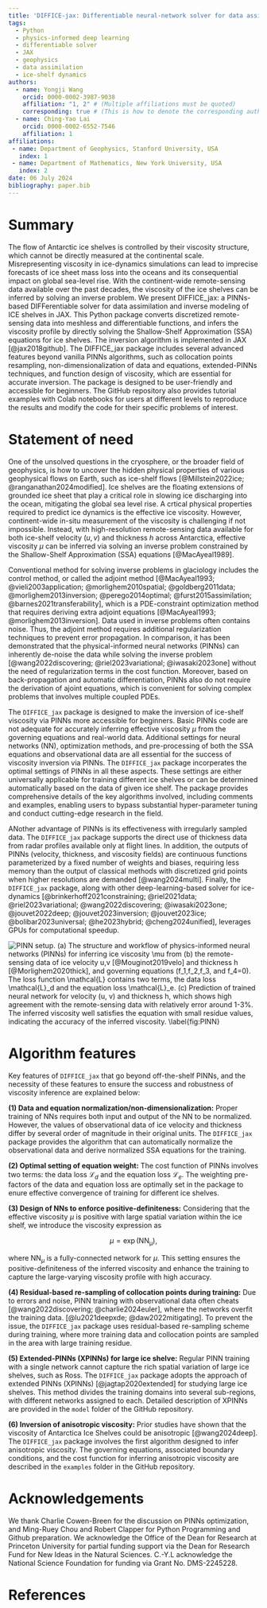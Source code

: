 ```yaml
---
title: 'DIFFICE-jax: Differentiable neural-network solver for data assimilation of ice shelves in JAX'
tags:
  - Python
  - physics-informed deep learning
  - differentiable solver
  - JAX
  - geophysics
  - data assimilation 
  - ice-shelf dynamics
authors:
  - name: Yongji Wang
    orcid: 0000-0002-3987-9038
    affiliation: "1, 2" # (Multiple affiliations must be quoted)
    corresponding: true # (This is how to denote the corresponding author)
  - name: Ching-Yao Lai
    orcid: 0000-0002-6552-7546
    affiliation: 1
affiliations:
 - name: Department of Geophysics, Stanford University, USA
   index: 1
 - name: Department of Mathematics, New York University, USA
   index: 2
date: 06 July 2024
bibliography: paper.bib
---
```


# Summary

The flow of Antarctic ice shelves is controlled by their viscosity structure, which cannot be directly measured at the continental scale. Misrepresenting viscosity in ice-dynamics simulations can lead to imprecise forecasts of ice sheet mass loss into the oceans and its consequential impact on global sea-level rise. With the continent-wide remote-sensing data available over the past decades, the viscosity of the ice shelves can be inferred by solving an inverse problem. We present DIFFICE_jax: a PINNs-based DIFFerentiable solver for data assimilation and inverse modeling of ICE shelves in JAX. This Python package converts discretized remote-sensing data into meshless and differentiable functions, and infers the viscosity profile by directly solving the Shallow-Shelf Approximation (SSA) equations for ice shelves. The inversion algorithm is implemented in JAX [@jax2018github]. The DIFFICE_jax package includes several advanced features beyond vanilla PINNs algorithms, such as collocation points resampling, non-dimensionalization of data and equations, extended-PINNs techniques, and function design of viscosity, which are essential for accurate inversion. The package is designed to be user-friendly and accessible for beginners. The GitHub repository also provides tutorial examples with Colab notebooks for users at different levels to reproduce the results and modify the code for their specific problems of interest.


# Statement of need

One of the unsolved questions in the cryosphere, or the broader field of geophysics, is how to uncover the hidden physical properties of various geophysical flows on Earth, such as ice-shelf flows [@Millstein2022ice; @ranganathan2024modified]. Ice shelves are the floating extensions of grounded ice sheet that play a critical role in slowing ice discharging into the ocean, mitigating the global sea level rise. A crtical physical properties required to predict ice dynamics is the effective ice viscosity. However, continent-wide in-situ measurement of the viscosity is challenging if not impossible. Instead, with high-resolution remote-sensing data available for both ice-shelf velocity $(u, v)$ and thickness $h$ across Antarctica, effective viscosity $\mu$ can be inferred via solving an inverse problem constrained by the Shallow-Shelf Approximation (SSA) equations [@MacAyeal1989].

Conventional method for solving inverse problems in glaciology includes the control method, or called the adjoint method [@MacAyeal1993; @vieli2003application; @morlighem2010spatial; @goldberg2011data; @morlighem2013inversion; @perego2014optimal; @furst2015assimilation; @barnes2021transferability], which is a PDE-constraint optimization method that requires deriving extra adjoint equations [@MacAyeal1993; @morlighem2013inversion]. Data used in inverse problems often contains noise. Thus, the adjoint method requires additional regularization techniques to prevent error propagation. In comparison, it has been demonstrated that the physical-informed neural networks (PINNs) can inherently de-noise the data while solving the inverse problem [@wang2022discovering; @riel2023variational; @iwasaki2023one] without the need of regularization terms in the cost function. Moreover, based on back-propagation and automatic differentiation, PINNs also do not require the derivation of ajoint equations, which is convenient for solving complex problems that involves multiple coupled PDEs. 

The `DIFFICE_jax` package is designed to make the inversion of ice-shelf viscosity via PINNs more accessible for beginners. Basic PINNs code are not adequate for accurately inferring effective viscosity $\mu$ from the governing equations and real-world data. Additional settings for neural networks (NN), optimization methods, and pre-processing of both the SSA equations and observational data are all essential for the success of viscosity inversion via PINNs. The `DIFFICE_jax` package incorperates the optimal settings of PINNs in all these aspects. These settings are either universally applicable for training different ice shelves or can be determined automatically based on the data of given ice shelf. The package provides comprehensive details of the key algorithms involved, including comments and examples, enabling users to bypass substantial hyper-parameter tuning and conduct cutting-edge research in the field.

ANother advantage of PINNs is its effectiveness with irregularly sampled data. The `DIFFICE_jax` package supports the direct use of thickness data from radar profiles available only at flight lines. In addition, the outputs of PINNs (velocity, thickness, and viscosity fields) are continuous functions parameterized by a fixed number of weights and biases, requiring less memory than the output of classical methods with discretized grid points when higher resolutions are demanded [@wang2024multi]. Finally, the `DIFFICE_jax` package, along with other deep-learning-based solver for ice-dynamics [@brinkerhoff2021constraining; @riel2021data; @riel2023variational; @wang2022discovering; @iwasaki2023one; @jouvet2022deep; @jouvet2023inversion; @jouvet2023ice; @bolibar2023universal; @he2023hybrid; @cheng2024unified], leverages GPUs for computational speedup. 


![**PINN setup**. (**a**) The structure and workflow of physics-informed neural networks (PINNs) for inferring ice viscosity $\mu$ from (**b**) the remote-sensing data of ice velocity $u,v$ [@Mouginot2019velo] and thickness $h$ [@Morlighem2020thick], and governing equations $(f_1,f_2,f_3,$ and $f_4=0)$. The loss function $\mathcal{L}$ contains two terms, the data loss $\mathcal{L}_d$ and the equation loss $\mathcal{L}_e$. (**c**) Prediction of trained neural network for velocity $(u, v)$ and thickness $h$, which shows high agreement with the remote-sensing data with relatively error around 1-3%. The inferred viscosity well satisfies the equation with small residue values, indicating the accuracy of the inferred viscosity.   \label{fig:PINN}](PINN_setup.png)



# Algorithm features

Key features of `DIFFICE_jax` that go beyond off-the-shelf PINNs, and the necessity of these features to ensure the success and robustness of viscosity inference are explained below:

**(1) Data and equation normalization/non-dimensionalization:**
Proper training of NNs requires both input and output of the NN to be normalized. However, the values of observational data of ice velocity and thickness differ by several order of magnitude in their original units. The `DIFFICE_jax` package provides the algorithm that can automatically normalize the observational data and derive normalized SSA equations for the training.

**(2) Optimal setting of equation weight:** 
The cost function of PINNs involves two terms: the data loss $\mathcal{L}_d$ and the equation loss $\mathcal{L}_e$. The weighting pre-factors of the data and equation loss are optimally set in the package to enure effective convergence of training for different ice shelves.

**(3) Design of NNs to enforce positive-definiteness:**
Considering that the effective viscosity $\mu$ is positive with large spatial variation within the ice shelf, we introduce the viscosity expression as 

$$\mu = \exp(\mathrm{NN_\mu}),$$ 

where $\mathrm{NN}_\mu$ is a fully-connected network for $\mu$. This setting ensures the positive-definiteness of the inferred 
viscosity and enhance the training to capture the large-varying viscosity profile with high accuracy.

**(4) Residual-based re-sampling of collocation points during training:**
Due to errors and noise, PINN training with observational data often cheats [@wang2022discovering; @charlie2024euler], where the networks overfit the training data. [@lu2021deepxde; @daw2022mitigating]. To prevent the issue, the `DIFFICE_jax` package uses residual-based re-sampling scheme during training, where more training data and collocation points are sampled in the area with large training residue.

**(5) Extended-PINNs (XPINNs) for large ice shelve:**
Regular PINN training with a single network cannot capture the rich spatial variation of large ice shelves, such as Ross. The `DIFFICE_jax` package adopts the approach of extended PINNs (XPINNs) [@jagtap2020extended] for studying large ice shelves. This method divides the training domains into several sub-regions, with different networks assigned to each. Detailed description of XPINNs are provided in the `model` folder of the GitHub repository.

**(6) Inversion of anisotropic viscosity:**
Prior studies have shown that the viscosity of Antarctica Ice Shelves could be anisotropic [@wang2024deep]. The `DIFFICE_jax` package involves the first algorithm designed to infer anisotropic viscosity. The governing equations, associated boundary conditions, and the cost function for inferring anisotropic viscosity are described in the `examples` folder in the GitHub repository. 


# Acknowledgements

We thank Charlie Cowen-Breen for the discussion on PINNs optimization, and
Ming-Ruey Chou and Robert Clapper for Python Programming and Github preparation.
We acknowledge the Office of the Dean for Research at Princeton University for partial 
funding support via the Dean for Research Fund for New Ideas in the Natural Sciences. 
C.-Y.L acknowledge the National Science Foundation for funding via Grant No. DMS-2245228.

# References
